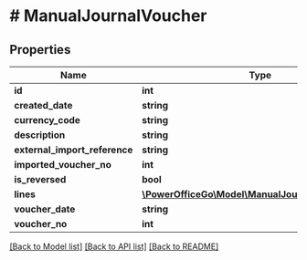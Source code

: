 # # ManualJournalVoucher

## Properties

Name | Type | Description | Notes
------------ | ------------- | ------------- | -------------
**id** | **int** |  | [optional]
**created_date** | **string** |  | [optional]
**currency_code** | **string** |  | [optional]
**description** | **string** |  | [optional]
**external_import_reference** | **string** |  | [optional]
**imported_voucher_no** | **int** |  | [optional]
**is_reversed** | **bool** |  | [optional]
**lines** | [**\PowerOfficeGo\Model\ManualJournalVoucherLine[]**](ManualJournalVoucherLine.md) |  | [optional]
**voucher_date** | **string** |  | [optional]
**voucher_no** | **int** |  | [optional]

[[Back to Model list]](../../README.md#models) [[Back to API list]](../../README.md#endpoints) [[Back to README]](../../README.md)
